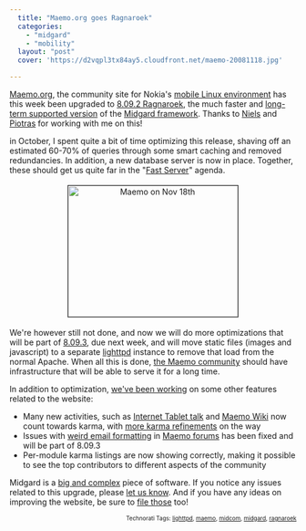 ```yaml
---
  title: "Maemo.org goes Ragnaroek"
  categories: 
    - "midgard"
    - "mobility"
  layout: "post"
  cover: 'https://d2vqpl3tx84ay5.cloudfront.net/maemo-20081118.jpg'

---
```

<p>
<a href="http://maemo.org/">Maemo.org</a>, the community site for Nokia's <a href="http://en.wikipedia.org/wiki/Maemo_Platform">mobile Linux environment</a> has this week been upgraded to <a href="http://www.midgard-project.org/updates/midgard_8-09-2-bosporus_queries-released/">8.09.2 Ragnaroek</a>, the much faster and <a href="http://www.midgard-project.org/midgard/8.09/">long-term supported version</a> of the <a href="http://en.wikipedia.org/wiki/Midgard_(software)">Midgard framework</a>. Thanks to <a href="http://maemo.org/profile/view/xfade/">Niels</a> and <a href="http://maemo.org/profile/view/piotras/">Piotras</a> for working with me on this!
</p><p>
in October, I spent quite a bit of time optimizing this release, shaving off an estimated 60-70% of queries through some smart caching and removed redundancies. In addition, a new database server is now in place. Together, these should get us quite far in the "<a href="http://wiki.maemo.org/Task:Fast_Server">Fast Server</a>" agenda.
</p><p style="text-align:center;">
<img src="https://d2vqpl3tx84ay5.cloudfront.net/maemo-20081118.jpg" height="230" width="298" border="1" hspace="4" vspace="4" alt="Maemo on Nov 18th" title="Maemo on Nov 18th" /></p><p>
We're however still not done, and now we will do more optimizations that will be part of <a href="http://trac.midgard-project.org/milestone/8.09.3%20Ragnaroek">8.09.3</a>, due next week, and will move static files (images and javascript) to a separate <a href="http://www.lighttpd.net/">lighttpd</a> instance to remove that load from the normal Apache. When all this is done, <a href="http://maemo.org/profile/list/">the Maemo community</a> should have infrastructure that will be able to serve it for a long time.
</p><p>
In addition to optimization, <a href="http://wiki.maemo.org/Maemo.org_Sprints/November_08">we've been working</a> on some other features related to the website:
</p><ul><li>Many new activities, such as <a href="http://maemo.org/profile/list/category/itt_thanks/">Internet Tablet talk</a> and <a href="http://maemo.org/profile/list/category/mediawiki_edits/">Maemo Wiki</a> now count towards karma, with <a href="http://wiki.maemo.org/Karma#Proposed_improvements">more karma refinements</a> on the way</li>
<li>Issues with <a href="http://trac.midgard-project.org/ticket/286">weird email formatting</a> in <a href="http://maemo.org/community/maemo-users/">Maemo forums</a> has been fixed and will be part of 8.09.3</li>
<li>Per-module karma listings are now showing correctly, making it possible to see the top contributors to different aspects of the community</li>
</ul><p>
Midgard is a <a href="http://www.ohloh.net/projects/midgard/analyses/latest">big and complex</a> piece of software. If you notice any issues related to this upgrade, please <a href="https://bugs.maemo.org/enter_bug.cgi?classification=maemo.org%20Website">let us know</a>. And if you have any ideas on improving the website, be sure to <a href="https://bugs.maemo.org/enter_bug.cgi?classification=maemo.org%20Website">file those</a> too!
</p>
<p style="text-align:right;font-size:10px;">Technorati Tags: <a href="http://www.technorati.com/tag/lighttpd" rel="tag">lighttpd</a>, <a href="http://www.technorati.com/tag/maemo" rel="tag">maemo</a>, <a href="http://www.technorati.com/tag/midcom" rel="tag">midcom</a>, <a href="http://www.technorati.com/tag/midgard" rel="tag">midgard</a>, <a href="http://www.technorati.com/tag/ragnaroek" rel="tag">ragnaroek</a></p>
